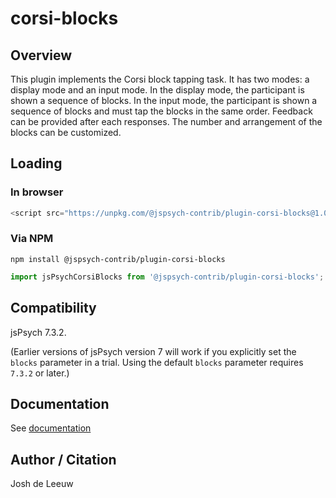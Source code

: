 # corsi-blocks

## Overview

This plugin implements the Corsi block tapping task. It has two modes: a display mode and an input mode. In the display mode, the participant is shown a sequence of blocks. In the input mode, the participant is shown a sequence of blocks and must tap the blocks in the same order. Feedback can be provided after each responses. The number and arrangement of the blocks can be customized.

## Loading

### In browser

```js
<script src="https://unpkg.com/@jspsych-contrib/plugin-corsi-blocks@1.0.0">
```

### Via NPM

```
npm install @jspsych-contrib/plugin-corsi-blocks
```

```js
import jsPsychCorsiBlocks from '@jspsych-contrib/plugin-corsi-blocks';
```

## Compatibility

jsPsych 7.3.2.

(Earlier versions of jsPsych version 7 will work if you explicitly set the `blocks` parameter in a trial. Using the default `blocks` parameter requires `7.3.2` or later.)

## Documentation

See [documentation](https://github.com/jspsych/jspsych-contrib/blob/main/packages/plugin-corsi-blocks/docs/jspsych-corsi-blocks.md)

## Author / Citation

Josh de Leeuw